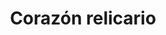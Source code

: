 ---
title: Corazón relicario
date: 
draft: false

# descripcion
description : Corazón relicario

materials: Plata 925

color: Plateado

dimensions: 1,6cm x 2cm

code: 02-14-0235

type: "Dijes"

categories: []

price: $9.270,00

price_eftvo: $7.880,00

# Images
# first image will be shown in the product page
images:
  # - image: "images/path_to_image"
  # La ubicacion de las imagenes es imagenes/Dijes/Dijes.Plata/02-14-0235-corazon-relicario
  - image: "./images/dijes/plata/02-14-0235-corazon-relicario.JPG"
---